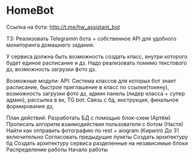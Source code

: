 # HomeBot
Ссылка на бота: http://t.me/hw_assistant_bot

ТЗ: Реализовать Telegramm бота + собственное API для удобного мониторинга домашнего задания.

У сервиса должна быть возможность создать класс, внутри которого будет единое расписание и дз. Надо реализовать помимо текстового дз, возможность загрузки фото дз.

Возможные модули:
API: Система классов для которых бот знает расписание, быстрое приглашение в класс по ссылке(токену), возможность загрузки фото дз, админ панель (лидер класса + супер админ), рассылка в вк, 
TG bot: Связь с бд, инструкция, финальное формирование дз, 


План действий:
Разработать БД с помощью блок-схем (Артём)
Прописать алгоритм взаимодействия пользователя с ботом (Настя)
Найти как отправить фотографию по rest + aiogram (Кирилл)
До 31 включительно
Согласовать предыдущие пункты
Создать архитектуру бд
Создать архитектуру сервиса разделенные на независимые блоки 
Распределение работы 
Начало работы


